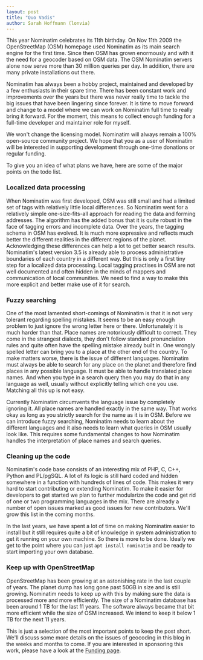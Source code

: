 ```yaml
---
layout: post
title: "Quo Vadis"
author: Sarah Hoffmann (lonvia)
---
```



This year Nominatim celebrates its 11th birthday. On Nov 11th 2009
the OpenStreetMap (OSM) homepage used Nominatim as its main search engine for the
first time. Since then OSM has grown enormously and with it the need for a
geocoder based on OSM data. The OSM Nominatim servers alone now serve
more than 30 million queries per day. In addition, there are many private
installations out there.

Nominatim has always been a hobby project, maintained and developed by a few
enthusiasts in their spare time. There has been constant work and improvements
over the years but there was never really time to tackle the big issues that
have been lingering since forever. It is time to move forward and change
to a model where we can work on Nominatim full time to really bring it forward.
For the moment, this means to collect enough funding for a full-time developer
and maintainer role for myself.

We won't change the licensing model. Nominatim will always remain a 100% open-source
community project. We hope that you as a user of Nominatim will be interested
in supporting development through one-time donations or regular funding.

To give you an idea of what plans we have, here are some of the major points
on the todo list.

### Localized data processing

When Nominatim was first developed, OSM was still small and had a limited set
of tags with relatively little local differences. So Nominatim went for a
relatively simple one-size-fits-all approach for reading the data and forming
addresses. The algorithm has the added bonus that it is quite robust in the
face of tagging errors and incomplete data. Over the years, the tagging
schema in OSM has evolved. It is much more expressive and reflects much better
the different realities in the different regions of the planet. Acknowledging
these differences can help a lot to get better search results.
Nominatim's latest version 3.5 is already able to process administrative boundaries
of each country in a different way. But this is only a first tiny step for a
localized data processing. Local tagging practises in OSM are not well
documented and often hidden in the minds of mappers and communication of local
communities. We need to find a way to make this more explicit and better make
use of it for search.


### Fuzzy searching

One of the most lamented short-comings of Nominatim is that it is not very
tolerant regarding spelling mistakes. It seems to be an easy enough problem
to just ignore the wrong letter here or there. Unfortunately it is much harder
than that. Place names are notoriously difficult to correct. They come in the
strangest dialects, they don't follow standard pronunciation rules and quite
often have the spelling mistake already built in. One wrongly spelled letter
can bring you to a place at the other end of the country. To make matters
worse, there is the issue of different languages. Nominatim must always be
able to search for any place on the planet and therefore find places in any
possible language. It must be able to handle translated place names. And when
you type in a search query then you may do that in any language
as well, usually without explicitly telling which one you use. Matching all
this up is not easy.

Currently Nominatim circumvents the language issue by completely ignoring it.
All place names are handled exactly in the same way. That works okay as long
as you strictly search for the name as it is in OSM. Before we can introduce
fuzzy searching, Nominatim needs to
learn about the different languages and it also needs to learn what queries in
OSM usually look like. This requires some fundamental changes to how Nominatim
handles the interpretation of place names and search queries.


### Cleaning up the code

Nominatim's code base consists of an interesting mix of PHP, C, C++, Python and PL/pgSQL. A lot of its
logic is still hard coded and hidden somewhere in a function with hundreds of
lines of code. This makes it very hard to start contributing or extending Nominatim.
To make it easier for developers to get started we plan to further modularize
the code and get rid of one or two programming languages in the mix. There are
already a number of open issues marked as good issues for new contributors. We'll grow this list in the
coming months.

In the last years, we have spent a lot of time on making Nominatim easier to install
but it still requires quite a bit of knowledge in system administration to get
it running on your own machine. So there is more to be done.
Ideally we get to the point where you can just `apt install nominatim`
and be ready to start importing your own database.

### Keep up with OpenStreetMap

OpenStreetMap has been growing at an astonishing rate in the last couple of
years. The planet dump has long gone past 50GB in size and is still growing.
Nominatim needs to keep up with this by making sure the data is processed more
and more efficiently. The size of a Nominatim database has been around 1 TB
for the last 11 years. The software always became that bit more efficient while the size
of OSM increased. We intend to keep it below 1 TB for the next 11 years.

<p class="bigskip" />

This is just a selection of the most important points to keep the post short.
We'll discuss some more details on the issues of geocoding in this blog in
the weeks and months to come. If you are interested in sponsoring this work,
please have a look at the [Funding page](\funding).
